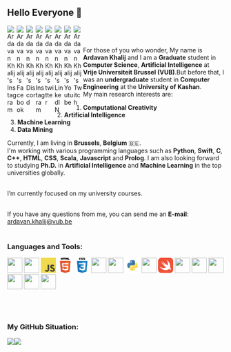 ## Hello Everyone 👋 

<a href="https://www.instagram.com/ardavan.a_khalij/">
  <img align="left" alt="Ardavan Khalij's Instagram" width="22px" src="https://raw.githubusercontent.com/Raymo111/Raymo111/master/socials/instagram.svg" />
</a>
<a href="https://www.facebook.com/ardavan.khalij">
  <img align="left" alt="Ardavan Khalij's Facebook" width="22px" src="https://cdn-icons-png.flaticon.com/512/2111/2111398.png" />
</a>
<a href="https://www.discord.com/ardavan_khalij/">
  <img align="left" alt="Ardavan Khalij's Discord" width="22px" src="https://raw.githubusercontent.com/peterthehan/peterthehan/master/assets/discord.svg" />
</a>
<a href="https://www.instagram.com/ardavan_music/">
  <img align="left" alt="Ardavan Khalij's Instagram" width="22px" src="https://raw.githubusercontent.com/Raymo111/Raymo111/master/socials/instagram.svg" />
</a>
<a href="https://twitter.com/ardavan_khalij">
  <img align="left" alt="Ardavan Khalij's twitter" width="22px" src="https://raw.githubusercontent.com/peterthehan/peterthehan/master/assets/twitter.svg" />
</a>
<a href="https://www.linkedin.com/in/ardavan-khalij-a217a3175/">
  <img align="left" alt="Ardavan Khalij's LinkedIN" width="22px" src="https://raw.githubusercontent.com/peterthehan/peterthehan/master/assets/linkedin.svg" />
</a>
<a href="https://www.youtube.com/channel/UCYP81Ay41cZFnR0-Qx4-9Hw">
  <img align="left" alt="Ardavan Khalij's Youtube" width="22px" src="https://raw.githubusercontent.com/peterthehan/peterthehan/master/assets/youtube.svg" />
</a>
<a href="https://www.twitch.tv/ardavan_khalij">
  <img align="left" alt="Ardavan Khalij's Twitch" width="22px" src="https://raw.githubusercontent.com/peterthehan/peterthehan/master/assets/twitch.svg" />
</a>
<br/><br/>


For those of you who wonder, My name is **Ardavan Khalij** and I am a **Graduate** student in **Computer Science**, **Artificial Intelligence** at **Vrije Universiteit Brussel (VUB)**.But before that, I was an **undergraduate** student in **Computer Engineering** at the **University of Kashan**.<br/>
My main research interests are:<br/>
1. **Computational Creativity**
2. **Artificial Intelligence**
3. **Machine Learning**
4. **Data Mining** <br/>

Currently, I am living in **Brussels**, **Belgium** 🇧🇪.<br/>
I'm working with various programming languages such as **Python**, **Swift**, **C**, **C++**, **HTML**, **CSS**, **Scala**, **Javascript** and **Prolog**. I am also looking forward to studying **Ph.D.** in **Artificial Intelligence** and **Machine Learning** in the top universities globally.<br/><br/>

I’m currently focused on my university courses.<br/><br/>

If you have any questions from me, you can send me an **E-mail**:<br/>
ardavan.khalij@vub.be<br/><br/>

### Languages and Tools:  

<code><img height="35" width="35" src="https://cdn-icons-png.flaticon.com/512/6132/6132220.png"></code>
<code><img height="35" width="35" src="https://cdn.icon-icons.com/icons2/2107/PNG/512/file_type_prolog_icon_130230.png"></code>
<code><img height="35" width="35" src="https://raw.githubusercontent.com/github/explore/80688e429a7d4ef2fca1e82350fe8e3517d3494d/topics/javascript/javascript.png"></code>
<code><img height="35" width="35" src="https://raw.githubusercontent.com/github/explore/80688e429a7d4ef2fca1e82350fe8e3517d3494d/topics/html/html.png"></code>
<code><img height="35" width="35" src="https://raw.githubusercontent.com/github/explore/80688e429a7d4ef2fca1e82350fe8e3517d3494d/topics/css/css.png"></code>
<code><img height="35" width="35" src="https://cdn.icon-icons.com/icons2/2415/PNG/512/c_line_logo_icon_146612.png"></code>
<code><img height="35" width="35" src="https://cdn.icon-icons.com/icons2/2107/PNG/512/file_type_cpp_icon_130670.png"></code>
<code><img height="35" width="35" src="https://raw.githubusercontent.com/github/explore/80688e429a7d4ef2fca1e82350fe8e3517d3494d/topics/python/python.png"></code>
<code><img height="35" width="35" src="https://cdn.icon-icons.com/icons2/2107/PNG/512/file_type_git_icon_130581.png"></code>
<code><img height="35" width="35" src="https://raw.githubusercontent.com/github/explore/80688e429a7d4ef2fca1e82350fe8e3517d3494d/topics/swift/swift.png"></code>
<code><img height="35" width="35" src="https://cdn.icon-icons.com/icons2/2699/PNG/512/postgresql_logo_icon_170835.png"></code>
<code><img height="35" width="35" src="https://cdn-icons.flaticon.com/png/512/1183/premium/1183670.png?token=exp=1638538203~hmac=98c1788d11d75411a03c151050e3645a"></code>
<code><img height="35" width="35" src ="https://user-images.githubusercontent.com/44583966/144753958-66a3611b-262c-4f0b-8a66-cf18f7635c1e.png"></code>
<code><img height="35" width="35" src ="https://encrypted-tbn0.gstatic.com/images?q=tbn:ANd9GcRjPn_lJ_G1rykAFnMc9sVsDIVA-QH21HjfUJeJdPCasnQgubRkk15FMmMZps8C90XFFTE&usqp=CAU"></code>
<code><img height="35" width="35" src ="https://encrypted-tbn0.gstatic.com/images?q=tbn:ANd9GcT9GaVhZrzOKgzJDsW_4V1pku_HyV52WePsBX3Z1ikQH7Hic1RUED8RuBjndqUoCcH_mys&usqp=CAU"></code>
<code><img height="35" width="35" src ="https://encrypted-tbn0.gstatic.com/images?q=tbn:ANd9GcQuZy96YZ8HxnRKAInTlVPEyyniWTFVbwswHR1dkPNAoQT6vu1rITgZwcUjGAw8WyrP6YM&usqp=CAU"></code>
<br/><br/>
<br/><br/>

### My GitHub Situation:
<p>
  <a href="https://www.adamalston.com/"><img height="137px" src="https://github-readme-stats.vercel.app/api?username=ArdavanKhalij&hide_title=true&hide_border=true&show_icons=true&include_all_commits=true&count_private=true&line_height=21&text_color=000&icon_color=000&bg_color=0,ea6161,ffc64d,fffc4d,52fa5a&theme=graywhite" /><!-- wi*quL3fcV --><img height="137px" src="https://github-readme-stats.vercel.app/api/top-langs/?username=ArdavanKhalij&hide=html&hide_title=true&hide_border=true&layout=compact&langs_count=7&exclude_repo=comp426,Redventures-Movie-Quotes&text_color=000&icon_color=fff&bg_color=0,52fa5a,4dfcff,c64dff&theme=graywhite" /></a>
</p>
